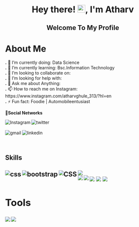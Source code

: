 <h1 align="center">Hey there! <img src="https://media.giphy.com/media/hvRJCLFzcasrR4ia7z/giphy.gif" width="25px">, I'm Atharv</h1>

  <h2 align="center" style="color:'green'"> Welcome To My Profile </h2>
  
  <h1> About Me</h1>
  <p>
  <b>.</b> 🔭 I’m currently doing: Data Science <br>
  <b>.</b> 🌱 I’m currently learning: Bsc.Information Technology <br>
  <b>.</b> 👯 I’m looking to collaborate on: <br>
  <b>.</b> 🤔 I’m looking for help with: <br>
  <b>.</b> 💬 Ask me about Anything: <br>
  <b>.</b> 📫 How to reach me on Instagram: https://www.instagram.com/atharvghule_313/?hl=en<br>
  <b>.</b> ⚡ Fun fact: Foodie | Automobileentusiast
  </p>

  📱<b>Social Networks</b>
 
  [<img align="left" alt="Instagram" src="https://img.shields.io/badge/Instagram-E4405F?style=for-the-badge&logo=instagram&logoColor=white" />](https://www.instagram.com/atharvghule_313/?hl=en)
  
  [<img align="left" alt="twitter" src="https://img.shields.io/badge/twitter%20-blue?logo=twitter&logoColor=white&style=for-the-badge" />](https://twitter.com/atharv_ghule)
  <br>
  <br>
  [<img align="left" alt="gmail" src="https://img.shields.io/badge/Gmail-D14836?style=for-the-badge&logo=gmail&logoColor=white" />](https://mail.google.com/mail/u/0/#inbox)
  [<img  align="left" alt="linkedin" src="https://img.shields.io/badge/LinkedIn-0077B5?style=for-the-badge&logo=linkedin&logoColor=white" />](http://www.linkedin.com/in/atharv-ghule)
  
  <br>
  <br>
  <h2> Skills <h2>
  <div style="">
  <img src="https://img.shields.io/badge/Python-3776AB?style=for-the-badge&logo=python&logoColor=white" /> 

  <img align="left" alt="css" src="https://img.shields.io/badge/css3-%231572B6.svg?style=for-the-badge&logo=css3&logoColor=white" />

  <img align="left" alt="bootstrap" src="https://img.shields.io/badge/bootstrap-%23563D7C.svg?style=for-the-badge&logo=bootstrap&logoColor=white" />
 
  <img align="left" alt="CSS" src="https://img.shields.io/badge/html5-%23E34F26.svg?style=for-the-badge&logo=html5&logoColor=white" />
 <br>
  
  <img align="left" src="https://img.shields.io/badge/Java-ED8B00?style=for-the-badge&logo=java&logoColor=white" />
   
  <img align="left" src="https://img.shields.io/badge/PHP-777BB4?style=for-the-badge&logo=php&logoColor=white" />   
  <img src="https://img.shields.io/badge/C-00599C?style=for-the-badge&logo=c&logoColor=white" />
  <img src="https://img.shields.io/badge/C%2B%2B-00599C?style=for-the-badge&logo=c%2B%2B&logoColor=white" /> 
  <img src="https://img.shields.io/badge/JavaScript-323330?style=for-the-badge&logo=javascript&logoColor=F7DF1E" / >
  

  ## Tools
  <img align="left" src="https://img.shields.io/badge/Visual_Studio_Code-0078D4?style=for-the-badge&logo=visual%20studio%20code&logoColor=white" /> 
  <img align="left" src="https://img.shields.io/badge/Tableau-E97627?style=for-the-badge&logo=Tableau&logoColor=white" />
    

    
  
  
